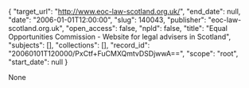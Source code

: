 {
  "target_url": "http://www.eoc-law-scotland.org.uk/", 
  "end_date": null, 
  "date": "2006-01-01T12:00:00", 
  "slug": 140043, 
  "publisher": "eoc-law-scotland.org.uk", 
  "open_access": false, 
  "npld": false, 
  "title": "Equal Opportunities Commission - Website for legal advisers in Scotland", 
  "subjects": [], 
  "collections": [], 
  "record_id": "20060101T120000/PxCtf+FuCMXQmtvDSDjwwA==", 
  "scope": "root", 
  "start_date": null
}

None